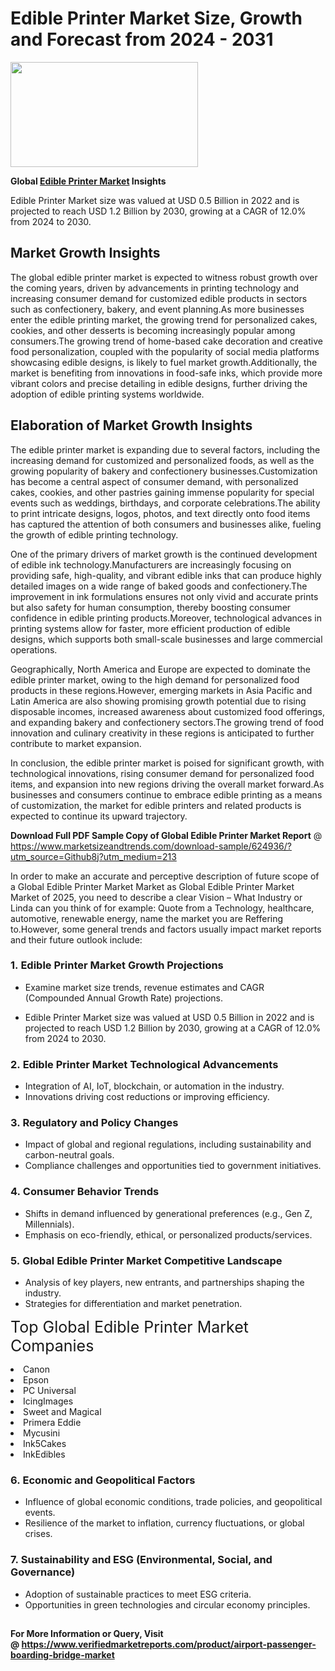 <H1>Edible Printer Market Size, Growth and Forecast from 2024 - 2031</H1><img class="aligncenter size-medium wp-image-584254" src="https://thirdeyenews.in/wp-content/uploads/2024/09/Global-Market-Research-300x168.jpeg" alt="" width="300" height="168" /><p><strong>Global&nbsp;<a href="https://www.marketsizeandtrends.com/download-sample/624936/?utm_source=Github8j?utm_medium=213">Edible Printer Market</a> Insights</strong></p><p>Edible Printer Market size was valued at USD 0.5 Billion in 2022 and is projected to reach USD 1.2 Billion by 2030, growing at a CAGR of 12.0% from 2024 to 2030.</p><p><h2>Market Growth Insights</h2> <p>The global edible printer market is expected to witness robust growth over the coming years, driven by advancements in printing technology and increasing consumer demand for customized edible products in sectors such as confectionery, bakery, and event planning.As more businesses enter the edible printing market, the growing trend for personalized cakes, cookies, and other desserts is becoming increasingly popular among consumers.The growing trend of home-based cake decoration and creative food personalization, coupled with the popularity of social media platforms showcasing edible designs, is likely to fuel market growth.Additionally, the market is benefiting from innovations in food-safe inks, which provide more vibrant colors and precise detailing in edible designs, further driving the adoption of edible printing systems worldwide.</p> <h2>Elaboration of Market Growth Insights</h2> <p>The edible printer market is expanding due to several factors, including the increasing demand for customized and personalized foods, as well as the growing popularity of bakery and confectionery businesses.Customization has become a central aspect of consumer demand, with personalized cakes, cookies, and other pastries gaining immense popularity for special events such as weddings, birthdays, and corporate celebrations.The ability to print intricate designs, logos, photos, and text directly onto food items has captured the attention of both consumers and businesses alike, fueling the growth of edible printing technology.</p> <p>One of the primary drivers of market growth is the continued development of edible ink technology.Manufacturers are increasingly focusing on providing safe, high-quality, and vibrant edible inks that can produce highly detailed images on a wide range of baked goods and confectionery.The improvement in ink formulations ensures not only vivid and accurate prints but also safety for human consumption, thereby boosting consumer confidence in edible printing products.Moreover, technological advances in printing systems allow for faster, more efficient production of edible designs, which supports both small-scale businesses and large commercial operations.</p> <p>Geographically, North America and Europe are expected to dominate the edible printer market, owing to the high demand for personalized food products in these regions.However, emerging markets in Asia Pacific and Latin America are also showing promising growth potential due to rising disposable incomes, increased awareness about customized food offerings, and expanding bakery and confectionery sectors.The growing trend of food innovation and culinary creativity in these regions is anticipated to further contribute to market expansion.</p> <p>In conclusion, the edible printer market is poised for significant growth, with technological innovations, rising consumer demand for personalized food items, and expansion into new regions driving the overall market forward.As businesses and consumers continue to embrace edible printing as a means of customization, the market for edible printers and related products is expected to continue its upward trajectory.</p> <p></p><p><span class=""><strong>Download Full PDF Sample Copy of Global Edible Printer Market Report</strong> @ <a href="https://www.marketsizeandtrends.com/download-sample/624936/?utm_source=Github8j?utm_medium=213" target="_blank">https://www.marketsizeandtrends.com/download-sample/624936/?utm_source=Github8j?utm_medium=213</a></span></p><p>In order to make an accurate and perceptive description of future scope of a Global&nbsp;Edible Printer Market Market as Global&nbsp;Edible Printer Market Market of 2025, you need to describe a clear Vision &ndash; What Industry or Linda can you think of for example: Quote from a Technology, healthcare, automotive, renewable energy, name the market you are Reffering to.However, some general trends and factors usually impact market reports and their future outlook include:</p><h3>1.&nbsp;<strong>Edible Printer Market Growth Projections</strong></h3><ul><li>Examine market size trends, revenue estimates and CAGR (Compounded Annual Growth Rate) projections.</li><li><p>Edible Printer Market size was valued at USD 0.5 Billion in 2022 and is projected to reach USD 1.2 Billion by 2030, growing at a CAGR of 12.0% from 2024 to 2030.</p></li></ul><h3>2.&nbsp;<strong>Edible Printer Market Technological Advancements</strong></h3><ul><li>Integration of AI, IoT, blockchain, or automation in the industry.</li><li>Innovations driving cost reductions or improving efficiency.</li></ul><h3>3.&nbsp;<strong>Regulatory and Policy Changes</strong></h3><ul><li>Impact of global and regional regulations, including sustainability and carbon-neutral goals.</li><li>Compliance challenges and opportunities tied to government initiatives.</li></ul><h3>4.&nbsp;<strong>Consumer Behavior Trends</strong></h3><ul><li>Shifts in demand influenced by generational preferences (e.g., Gen Z, Millennials).</li><li>Emphasis on eco-friendly, ethical, or personalized products/services.</li></ul><h3>5.&nbsp;<strong>Global Edible Printer Market Competitive Landscape</strong></h3><ul><li>Analysis of key players, new entrants, and partnerships shaping the industry.</li><li>Strategies for differentiation and market penetration.</li></ul><p data-pm-slice="1 1 []"><span style="color: inherit; font-family: inherit; font-size: 25px;">Top Global Edible Printer Market Companies</span></p><div class="" data-test-id=""><p><li>Canon</li><li> Epson</li><li> PC Universal</li><li> IcingImages</li><li> Sweet and Magical</li><li> Primera Eddie</li><li> Mycusini</li><li> Ink5Cakes</li><li> InkEdibles</li></p></div><h3>6.&nbsp;<strong>Economic and Geopolitical Factors</strong></h3><ul><li>Influence of global economic conditions, trade policies, and geopolitical events.</li><li>Resilience of the market to inflation, currency fluctuations, or global crises.</li></ul><h3>7.&nbsp;<strong>Sustainability and ESG (Environmental, Social, and Governance)</strong></h3><ul><li>Adoption of sustainable practices to meet ESG criteria.</li><li>Opportunities in green technologies and circular economy principles.</li></ul><h2><strong style="font-size: 14px;">For More Information or Query, Visit @&nbsp;</strong><a style="background-color: #ffffff; font-size: 14px;" href="https://www.marketsizeandtrends.com/report/edible-printer-market/" target="_blank">https://www.verifiedmarketreports.com/product/airport-passenger-boarding-bridge-market</a></h2>